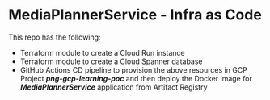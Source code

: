 # MediaPlannerService - Infra as Code

This repo has the following:
- Terraform module to create a Cloud Run instance
- Terraform module to create a Cloud Spanner database
- GitHub Actions CD pipeline to provision the above resources in GCP Project ***png-gcp-learning-poc*** and then deploy the Docker image for ***MediaPlannerService*** application from Artifact Registry

